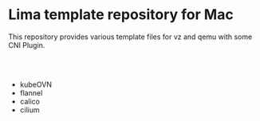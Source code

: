 # Lima template repository for Mac

This repository provides various template files for vz and qemu with some CNI Plugin.

</br>
</br>

* kubeOVN
* flannel
* calico
* cilium